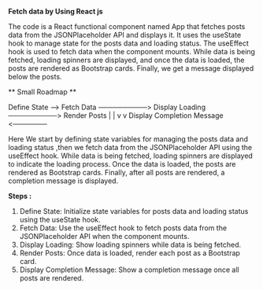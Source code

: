 **Fetch data by Using React js**

The code is a React functional component named App that fetches posts data from the JSONPlaceholder API and displays it. It uses the useState hook to manage state for the posts data and loading status. The useEffect hook is used to fetch data when the component mounts. While data is being fetched, loading spinners are displayed, and once the data is loaded, the posts are rendered as Bootstrap cards. Finally, we get a  message displayed below the posts.

 ** Small Roadmap **     

Define State -->   Fetch Data  ──────────>   Display Loading ──────────>  Render Posts
                                               |                             |
                                               v                             v
                                              Display Completion Message <───────

    

Here We start by defining state variables for managing the posts data and loading status ,then we fetch data from the JSONPlaceholder API using the useEffect hook.
While data is being fetched, loading spinners are displayed to indicate the loading process.
Once the data is loaded, the posts are rendered as Bootstrap cards.
Finally, after all posts are rendered, a completion message is displayed.

**Steps :**

1) Define State: Initialize state variables for posts data and loading status using the useState hook.
2) Fetch Data: Use the useEffect hook to fetch posts data from the JSONPlaceholder API when the component mounts.
3) Display Loading: Show loading spinners while data is being fetched.
4) Render Posts: Once data is loaded, render each post as a Bootstrap card.
5) Display Completion Message: Show a completion message once all posts are rendered.
